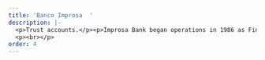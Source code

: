 ```yaml
---
title: 'Banco Improsa  '
description: |-
  <p>Trust accounts.</p><p>Improsa Bank began operations in 1986 as Financiera Improsa. Nine years later, the financial institution becomes Banco Improsa and in 2000 Grupo Financiero Improsa, S.A. It consolidates its ten subsidiaries through which it provides financial services in Costa Rica and throughout Central America. Its services include banking, leasing, stock exchange services, trust accounts, insurance marketing, investment fund management and investment banking, among others.</p><p><br></p>
  <p><br></p>
order: 4
---
```


